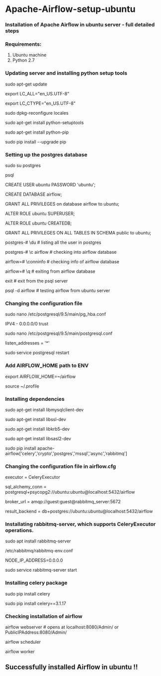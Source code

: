 # Apache-Airflow-setup-ubuntu
### Installation of Apache Airflow in ubuntu server - full detailed steps
### Requirements:
  1. Ubuntu machine
  2. Python 2.7
  
### Updating server and installing python setup tools
  sudo apt-get update

  export LC_ALL="en_US.UTF-8"

  export LC_CTYPE="en_US.UTF-8"

  sudo dpkg-reconfigure locales

  sudo apt-get install python-setuptools

  sudo apt-get install python-pip

  sudo pip install --upgrade pip

### Setting up the postgres database

  sudo su postgres

  psql

  CREATE USER ubuntu PASSWORD 'ubuntu';

  CREATE DATABASE airflow;

  GRANT ALL PRIVILEGES on database airflow to ubuntu;

  ALTER ROLE ubuntu SUPERUSER;

  ALTER ROLE ubuntu CREATEDB;

  GRANT ALL PRIVILEGES ON ALL TABLES IN SCHEMA public to ubuntu;
  
  postgres-# \du # listing all the user in postgres

  postgres-# \c airflow # checking into airflow database

  airflow=# \conninfo # checking info of airflow database
  
  airflow=# \q # exiting from airflow database
  
  exit # exit from the psql server

  psql -d airflow # testing airflow from ubuntu server

### Changing the configuration file
  sudo nano /etc/postgresql/9.5/main/pg_hba.conf

  IPV4 - 0.0.0.0/0  trust

  sudo nano /etc/postgresql/9.5/main/postgresql.conf

  listen_addresses = '*'

  sudo service postgresql restart

### Add AIRFLOW_HOME path to ENV
  export AIRFLOW_HOME=~/airflow

  source ~/.profile

### Installing dependencies
  sudo apt-get install libmysqlclient-dev

  sudo apt-get install libssl-dev

  sudo apt-get install libkrb5-dev

  sudo apt-get install libsasl2-dev

  sudo pip install apache-airflow['celery','crypto','postgres','mssql','async','rabbitmq']

### Changing the configuration file in airflow.cfg
  executor = CeleryExecutor

  sql_alchemy_conn = postgresql+psycopg2://ubuntu:ubuntu@localhost:5432/airflow

  broker_url = amqp://guest:guest@rabbitmq_server:5672

  result_backend = db+postgres://ubuntu:ubuntu@localhost:5432/airflow

### Installating rabbitmq-server, which supports CeleryExecutor operations.
  sudo apt install rabbitmq-server

  /etc/rabbitmq/rabbitmq-env.conf

  NODE_IP_ADDRESS=0.0.0.0

  sudo service rabbitmq-server start

### Installing celery package
  sudo pip install celery

  sudo pip install celery==3.1.17

### Checking installation of airflow
  airflow webserver # opens at localhost:8080/Admin/ or PublicIPAddress:8080/Admin/

  airflow scheduler

  airflow worker

## Successfully installed Airflow in ubuntu !!
